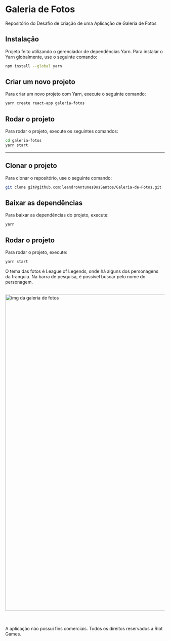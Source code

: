 # Galeria de Fotos

Repositório do Desafio de criação de uma Aplicação de Galeria de Fotos 

## Instalação

Projeto feito utilizando o gerenciador de dependências Yarn. Para instalar o Yarn globalmente, use o seguinte comando:

```bash
npm install --global yarn
```


## Criar um novo projeto

Para criar um novo projeto com Yarn, execute o seguinte comando:

```bash
yarn create react-app galeria-fotos
```

## Rodar o projeto

Para rodar o projeto, execute os seguintes comandos:

```bash
cd galeria-fotos
yarn start
```

------------

## Clonar o projeto

Para clonar o repositório, use o seguinte comando:

```bash
git clone git@github.com:leandroAntunesDosSantos/Galeria-de-Fotos.git
```

## Baixar as dependências

Para baixar as dependências do projeto, execute:

```bash
yarn
```

## Rodar o projeto

Para rodar o projeto, execute:

```bash
yarn start
```

O tema das fotos é League of Legends, onde há alguns dos personagens da franquia. Na barra de pesquisa, é possível buscar pelo nome do personagem.

<br/>

<img alt="img da galeria de fotos" src="https://github.com/user-attachments/assets/7fc2cbe7-6679-48d3-83ab-f9ad9ba7fc08" width=1000px/>

<br/>
<br/>
<br/>

A aplicação não possui fins comerciais. Todos os direitos reservados a Riot Games.
